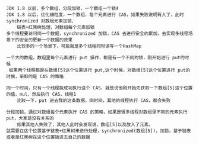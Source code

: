     JDK 1.8 以前，多个数组，分段加锁，一个数组一个锁4
    JDK 1.8 以后，优化细粒度，一个数组，每个元素进行 CAS，如果失败说明有人了，此时synchronized 对数组元素加锁、
        链表+红黑树处理，对数组每个元素加锁
    多个线程要访问同一个数据，synchronized 加锁，CAS 去进行安全的累加，去实现多线程场景下的安全的更新一个数据的效果
        比较多的一个场景下，可能就是多个线程同时读写一个HashMap

    一个大的数组，数组里每个元素进行 put 操作，都是有一个不同的锁，刚开始进行 put的时候
     如果两个线程都是在数组[5]这个位置进行 put,这个时候，对数组[5]这个位置进行 put的时候，采取的是 CAS 的策略

    同一个时间，只有一个线程能成功执行这个 CAS，就是说他刚开始先获取一下数组[5]这个位置的值，nul，然后执行 CAS，线程1
        比较一下，put 进去我的这条数据，同时间，其他的线程执行 CAS，都会失败

    分段加锁，通过对数组每个元素执行 CAS 的策略，如果是很多线程对数组里不同的元素执行 put，大家是没有关系的
        如果其他人失败了，其他人此时会发现说，数组[5]以及放入了元素。
    就需要在这个位置基于链表+红黑树来进行处理，synchronized(数组[5])，加锁，基于链表或者是红黑树在这个位置插进去自己的数据